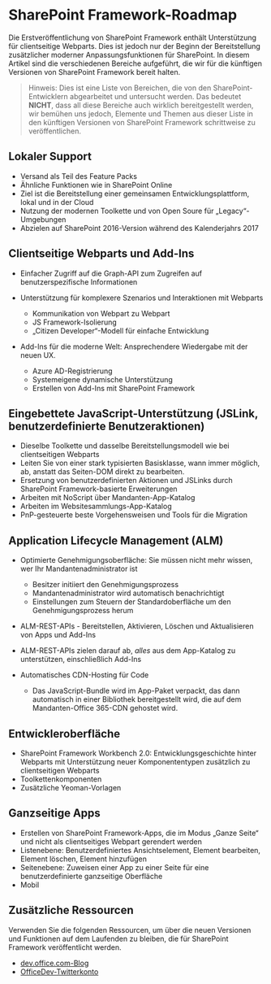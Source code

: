# <a name="sharepoint-framework-roadmap"></a>SharePoint Framework-Roadmap

Die Erstveröffentlichung von SharePoint Framework enthält Unterstützung für clientseitige Webparts. Dies ist jedoch nur der Beginn der Bereitstellung zusätzlicher moderner Anpassungsfunktionen für SharePoint. In diesem Artikel sind die verschiedenen Bereiche aufgeführt, die wir für die künftigen Versionen von SharePoint Framework bereit halten.

> Hinweis: Dies ist eine Liste von Bereichen, die von den SharePoint-Entwicklern abgearbeitet und untersucht werden. Das bedeutet **NICHT**, dass all diese Bereiche auch wirklich bereitgestellt werden, wir bemühen uns jedoch, Elemente und Themen aus dieser Liste in den künftigen Versionen von SharePoint Framework schrittweise zu veröffentlichen.  

## <a name="on-premises-support"></a>Lokaler Support

- Versand als Teil des Feature Packs 
- Ähnliche Funktionen wie in SharePoint Online
- Ziel ist die Bereitstellung einer gemeinsamen Entwicklungsplattform, lokal und in der Cloud
- Nutzung der modernen Toolkette und von Open Soure für „Legacy“-Umgebungen
- Abzielen auf SharePoint 2016-Version während des Kalenderjahrs 2017

## <a name="client-side-web-parts-and-add-ins"></a>Clientseitige Webparts und Add-Ins

- Einfacher Zugriff auf die Graph-API zum Zugreifen auf benutzerspezifische Informationen
- Unterstützung für komplexere Szenarios und Interaktionen mit Webparts
    - Kommunikation von Webpart zu Webpart
    - JS Framework-Isolierung
    - „Citizen Developer“-Modell für einfache Entwicklung

- Add-Ins für die moderne Welt: Ansprechendere Wiedergabe mit der neuen UX. 
    - Azure AD-Registrierung
    - Systemeigene dynamische Unterstützung 
    - Erstellen von Add-Ins mit SharePoint Framework

## <a name="javascript-embedding-support-jslink-user-custom-actions"></a>Eingebettete JavaScript-Unterstützung (JSLink, benutzerdefinierte Benutzeraktionen)

- Dieselbe Toolkette und dasselbe Bereitstellungsmodell wie bei clientseitigen Webparts
- Leiten Sie von einer stark typisierten Basisklasse, wann immer möglich, ab, anstatt das Seiten-DOM direkt zu bearbeiten.
- Ersetzung von benutzerdefinierten Aktionen und JSLinks durch SharePoint Framework-basierte Erweiterungen
- Arbeiten mit NoScript über Mandanten-App-Katalog
- Arbeiten im Websitesammlungs-App-Katalog
- PnP-gesteuerte beste Vorgehensweisen und Tools für die Migration


## <a name="application-lifecyle-management"></a>Application Lifecycle Management (ALM)


- Optimierte Genehmigungsoberfläche: Sie müssen nicht mehr wissen, wer Ihr Mandantenadministrator ist
    - Besitzer initiiert den Genehmigungsprozess
    - Mandantenadministrator wird automatisch benachrichtigt 
    - Einstellungen zum Steuern der Standardoberfläche um den Genehmigungsprozess herum

- ALM-REST-APIs - Bereitstellen, Aktivieren, Löschen und Aktualisieren von Apps und Add-Ins
- ALM-REST-APIs zielen darauf ab, *alles* aus dem App-Katalog zu unterstützen, einschließlich Add-Ins
- Automatisches CDN-Hosting für Code
    - Das JavaScript-Bundle wird im App-Paket verpackt, das dann automatisch in einer Bibliothek bereitgestellt wird, die auf dem Mandanten-Office 365-CDN gehostet wird.


## <a name="developer-experience"></a>Entwickleroberfläche
- SharePoint Framework Workbench 2.0: Entwicklungsgeschichte hinter Webparts mit Unterstützung neuer Komponententypen zusätzlich zu clientseitigen Webparts
- Toolkettenkomponenten
- Zusätzliche Yeoman-Vorlagen

## <a name="full-page-apps"></a>Ganzseitige Apps
- Erstellen von SharePoint Framework-Apps, die im Modus „Ganze Seite“ und nicht als clientseitiges Webpart gerendert werden
- Listenebene: Benutzerdefiniertes Ansichtselement, Element bearbeiten, Element löschen, Element hinzufügen
- Seitenebene: Zuweisen einer App zu einer Seite für eine benutzerdefinierte ganzseitige Oberfläche
- Mobil

## <a name="additional-resources"></a>Zusätzliche Ressourcen
Verwenden Sie die folgenden Ressourcen, um über die neuen Versionen und Funktionen auf dem Laufenden zu bleiben, die für SharePoint Framework veröffentlicht werden.

* [dev.office.com-Blog](https://dev.office.com/blogs)
* [OfficeDev-Twitterkonto](https://twitter.com/officedev)

